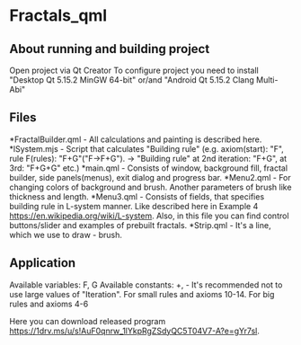# Fractals_qml
## About running and building project
Open project via Qt Creator
To configure project you need to install "Desktop Qt 5.15.2 MinGW 64-bit" or/and "Android Qt 5.15.2 Clang Multi-Abi"

## Files
*FractalBuilder.qml - All calculations and painting is described here.
*lSystem.mjs - Script that calculates "Building rule" (e.g. axiom(start): "F", rule F(rules): "F+G"("F->F+G"). -> "Building rule" at 2nd iteration: "F+G", at 3rd: "F+G+G" etc.) 
*main.qml - Consists of window, background fill, fractal builder, side panels(menus), exit dialog and progress bar.
*Menu2.qml - For changing colors of background and brush. Another parameters of brush like thickness and length.
*Menu3.qml - Consists of fields, that specifies building rule in L-system manner. Like described here in Example 4 https://en.wikipedia.org/wiki/L-system. Also, in this file you can find control buttons/slider and examples of prebuilt fractals.
*Strip.qml - It's a line, which we use to draw - brush.

## Application
Available variables: F, G
Available constants: +, -
It's recommended not to use large values of "Iteration". For small rules and axioms 10-14. For big rules and axioms 4-6

Here you can download released program https://1drv.ms/u/s!AuF0qnrw_1lYkpRgZSdyQC5T04V7-A?e=gYr7sl.
